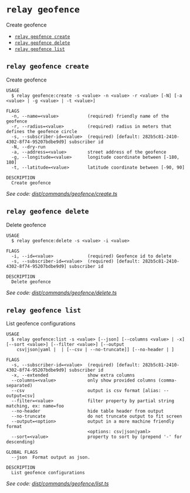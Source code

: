 `relay geofence`
================

Create geofence

* [`relay geofence create`](#relay-geofence-create)
* [`relay geofence delete`](#relay-geofence-delete)
* [`relay geofence list`](#relay-geofence-list)

## `relay geofence create`

Create geofence

```
USAGE
  $ relay geofence:create -s <value> -n <value> -r <value> [-N] [-a <value> | -g <value> | -t <value>]

FLAGS
  -n, --name=<value>           (required) friendly name of the geofence
  -r, --radius=<value>         (required) radius in meters that defines the geofence circle
  -s, --subscriber-id=<value>  (required) [default: 282b5c81-2410-4302-8f74-95207bdbe9d9] subscriber id
  -N, --dry-run
  -a, --address=<value>        street address of the geofence
  -g, --longitude=<value>      longitude coordinate between [-180, 180]
  -t, --latitude=<value>       latitude coordinate between [-90, 90]

DESCRIPTION
  Create geofence
```

_See code: [dist/commands/geofence/create.ts](https://github.com/relaypro/relay-cli/blob/v1.1.0/dist/commands/geofence/create.ts)_

## `relay geofence delete`

Delete geofence

```
USAGE
  $ relay geofence:delete -s <value> -i <value>

FLAGS
  -i, --id=<value>             (required) Geofence id to delete
  -s, --subscriber-id=<value>  (required) [default: 282b5c81-2410-4302-8f74-95207bdbe9d9] subscriber id

DESCRIPTION
  Delete geofence
```

_See code: [dist/commands/geofence/delete.ts](https://github.com/relaypro/relay-cli/blob/v1.1.0/dist/commands/geofence/delete.ts)_

## `relay geofence list`

List geofence configurations

```
USAGE
  $ relay geofence:list -s <value> [--json] [--columns <value> | -x] [--sort <value>] [--filter <value>] [--output
    csv|json|yaml |  | [--csv | --no-truncate]] [--no-header | ]

FLAGS
  -s, --subscriber-id=<value>  (required) [default: 282b5c81-2410-4302-8f74-95207bdbe9d9] subscriber id
  -x, --extended               show extra columns
  --columns=<value>            only show provided columns (comma-separated)
  --csv                        output is csv format [alias: --output=csv]
  --filter=<value>             filter property by partial string matching, ex: name=foo
  --no-header                  hide table header from output
  --no-truncate                do not truncate output to fit screen
  --output=<option>            output in a more machine friendly format
                               <options: csv|json|yaml>
  --sort=<value>               property to sort by (prepend '-' for descending)

GLOBAL FLAGS
  --json  Format output as json.

DESCRIPTION
  List geofence configurations
```

_See code: [dist/commands/geofence/list.ts](https://github.com/relaypro/relay-cli/blob/v1.1.0/dist/commands/geofence/list.ts)_
